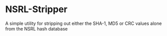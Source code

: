 # NSRL-Stripper
A simple utility for stripping out either the SHA-1, MD5 or CRC values alone from the NSRL hash database 
